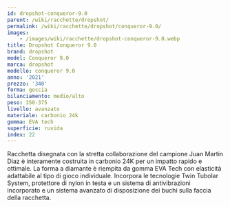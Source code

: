 ```yaml
---
id: dropshot-conqueror-9.0
parent: /wiki/racchette/dropshot/
permalink: /wiki/racchette/dropshot/conqueror-9.0/
images:
    - /images/wiki/racchette/dropshot-conqueror-9.0.webp
title: Dropshot Conqueror 9.0
brand: dropshot
model: Conqueror 9.0
marca: dropshot
modello: conqueror 9.0
anno: '2021'
prezzo: '340'
forma: goccia
bilanciamento: medio/alto
peso: 350-375
livello: avanzato
materiale: carbonio 24k
gomma: EVA tech
superficie: ruvida
index: 22
---
```

Racchetta disegnata con la stretta collaborazione del campione Juan Martin Diaz è interamente costruita in carbonio 24K per un impatto rapido e ottimale. La forma a diamante è riempita da gomma EVA Tech con elasticità adattabile al tipo di gioco individuale. Incorpora le tecnologie Twin Tubolar System, protettore di nylon in testa e un sistema di antivibrazioni incorporato e un sistema avanzato di disposizione dei buchi sulla faccia della racchetta.